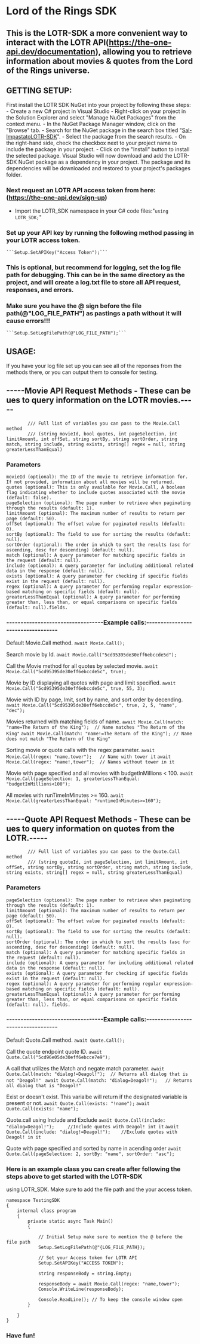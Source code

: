 # Lord of the Rings SDK

## This is the LOTR-SDK a more convenient way to interact with the LOTR API(https://the-one-api.dev/documentation), allowing you to retrieve information about movies & quotes from the Lord of the Rings universe.

## GETTING SETUP:
First install the LOTR SDK NuGet into your project by following these steps:
	- Create a new C# project in Visual Studio 
	- Right-click on your project in the Solution Explorer and select "Manage NuGet Packages" from the context menu.
	- In the NuGet Package Manager window, click on the "Browse" tab.
	- Search for the NuGet package in the search box titled "[Sal-ImpastatoLOTR-SDK](https://www.nuget.org/packages/Sal-ImpastatoLOTR-SDK)".
	- Select the package from the search results.
	- On the right-hand side, check the checkbox next to your project name to include the package in your project.
	- Click on the "Install" button to install the selected package. Visual Studio will now download and add the LOTR-SDK NuGet package as a dependency in your project. The package and its dependencies will be downloaded and restored to your project's packages folder.
	

### Next request an LOTR API access token from here: (https://the-one-api.dev/sign-up)


- Import the LOTR_SDK namespace in your C# code files:"```using LOTR_SDK;```"


### Set up your API key by running the following method passing in your LOTR access token.
	```Setup.SetAPIKey("Access Token");```


### This is optional, but recommend for logging, set the log file path for debugging. This can be in the same directory as the project, and will create a log.txt file to store all API request, responses, and errors. 
### Make sure you have the @ sign before the file path(@"LOG_FILE_PATH") as pastings a path without it will cause errors!!!
	```Setup.SetLogFilePath(@"LOG_FILE_PATH");```

## USAGE:
If you have your log file set up you can see all of the reponses from the methods there, or you can output them to console for testing. 

## -----Movie API Request Methods - These can be ues to query information on the LOTR movies.-----
            /// Full list of variables you can pass to the Movie.Call method
            /// (string movieId, bool quotes, int pageSelection, int limitAmount, int offSet, string sortBy, string sortOrder, string match, string include, string exists, string[] regex = null, string greaterLessThanEqual)


### Parameters
	movieId (optional): The ID of the movie to retrieve information for. If not provided, information about all movies will be returned.
	quotes (optional): This is only available for Movie.Call, A boolean flag indicating whether to include quotes associated with the movie (default: false).
	pageSelection (optional): The page number to retrieve when paginating through the results (default: 1).
	limitAmount (optional): The maximum number of results to return per page (default: 50).
	offSet (optional): The offset value for paginated results (default: 0).
	sortBy (optional): The field to use for sorting the results (default: null).
	sortOrder (optional): The order in which to sort the results (asc for ascending, desc for descending) (default: null).
	match (optional): A query parameter for matching specific fields in the request (default: null).
	include (optional): A query parameter for including additional related data in the response (default: null).
	exists (optional): A query parameter for checking if specific fields exist in the request (default: null).
	regex (optional): A query parameter for performing regular expression-based matching on specific fields (default: null).
	greaterLessThanEqual (optional): A query parameter for performing greater than, less than, or equal comparisons on specific fields (default: null).fields.

### ----------------------------------Example calls:----------------------------------

Default Movie.Call method.
	```await Movie.Call();```

Search movie by Id.
	```await Movie.Call("5cd95395de30eff6ebccde5d");```

Call the Movie method for all quotes by selected movie.
	```await Movie.Call("5cd95395de30eff6ebccde5c", true);```

Movie by ID displaying all quotes with page and limit specified.
	```await Movie.Call("5cd95395de30eff6ebccde5c", true, 55, 3);```

Movie with ID by page, lmit, sort by name, and sort order by decending.
	```await Movie.Call("5cd95395de30eff6ebccde5c", true, 2, 5, "name", "dec");```

Movies returned with matching fields of name.
	```await Movie.Call(match: "name=The Return of the King"); 	// Name matches "The Return of the King"```
	```await Movie.Call(match: "name!=The Return of the King");	// Name does not match "The Return of the King"```

Sorting movie or quote calls with the regex parameter.
        ```await Movie.Call(regex: "name,tower"); 	// Name with tower it```
        ```await Movie.Call(regex: "name!,tower");	// Names without tower in it```

Movie with page specified and all movies with budgetInMillions < 100.
        ```await Movie.Call(pageSelection: 1, greaterLessThanEqual: "budgetInMillions<100");```

All movies with runTimeInMinutes >= 160.
       	```await Movie.Call(greaterLessThanEqual: "runtimeInMinutes>=160");```



## -----Quote API Request Methods - These can be ues to query information on quotes from the LOTR.----- 
            /// Full list of variables you can pass to the Quote.Call method
            /// (string quoteId, int pageSelection, int limitAmount, int offSet, string sortBy, string sortOrder, string match, string include, string exists, string[] regex = null, string greaterLessThanEqual)


### Parameters
	pageSelection (optional): The page number to retrieve when paginating through the results (default: 1).
	limitAmount (optional): The maximum number of results to return per page (default: 50).
	offSet (optional): The offset value for paginated results (default: 0).
	sortBy (optional): The field to use for sorting the results (default: null).
	sortOrder (optional): The order in which to sort the results (asc for ascending, desc for descending) (default: null).
	match (optional): A query parameter for matching specific fields in the request (default: null).
	include (optional): A query parameter for including additional related data in the response (default: null).
	exists (optional): A query parameter for checking if specific fields exist in the request (default: null).
	regex (optional): A query parameter for performing regular expression-based matching on specific fields (default: null).
	greaterLessThanEqual (optional): A query parameter for performing greater than, less than, or equal comparisons on specific fields (default: null). fields.

### ----------------------------------Example calls:----------------------------------

Default Quote.Call method.
	```await Quote.Call();```

Call the quote endpoint quote ID.
	```await Quote.Call("5cd96e05de30eff6ebcce7e9");```

A call that utilizes the Match and negate match parameter. 
	```await Quote.Call(match: "dialog!=Deagol!"); 	// Returns all dialog that is not "Deagol!" ```
	```await Quote.Call(match: "dialog=Deagol!"); 	// Returns all dialog that is "Deagol!" ```

Exist or doesn't exist. This varialbe will return if the designated variable is present or not.
	```await Quote.Call(exists: "!name");```
	```await Quote.Call(exists: "name");```

Quote.call using Include and Exclude
	```await Quote.Call(include: "dialog=Deagol!"); 	//Include quotes with Deagol! int it```
	```await Quote.Call(include: "dialog!=Deagol!");	//Exclude quotes with Deagol! in it```

Quote with page specified and sorted by name in acending order
	```await Quote.Call(pageSelection: 2, sortBy: "name", sortOrder: "asc");```


### Here is an example class you can create after following the steps above to get started with the LOTR-SDK
using LOTR_SDK. Make sure to add the file path and the your access token.

```
namespace TestingSDK
{
    internal class program
    {
        private static async Task Main()
        {

            // Initial Setup make sure to mention the @ before the file path
            Setup.SetLogFilePath(@"{LOG_FILE_PATH});

            // Set your Access token for LOTR API
            Setup.SetAPIKey("ACCESS TOKEN");

            string responseBody = string.Empty;

            responseBody = await Movie.Call(regex: "name,tower");
            Console.WriteLine(responseBody);

            Console.ReadLine(); // To keep the console window open
        }

    }
}
```
### Have fun!
